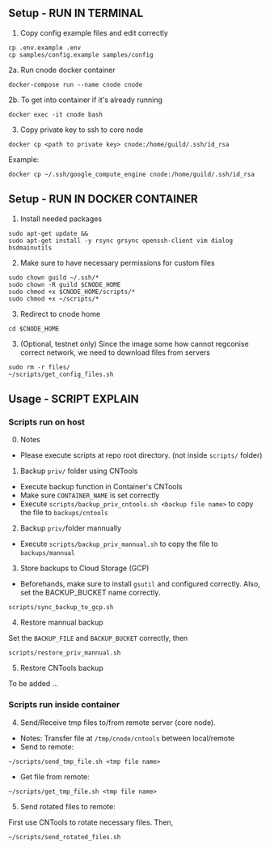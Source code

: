 ## Setup - RUN IN TERMINAL

1. Copy config example files and edit correctly
```
cp .env.example .env
cp samples/config.example samples/config
```

2a. Run cnode docker container
```
docker-compose run --name cnode cnode
```

2b. To get into container if it's already running
```
docker exec -it cnode bash
```

3. Copy private key to ssh to core node
```
docker cp <path to private key> cnode:/home/guild/.ssh/id_rsa
``` 

Example: 
```
docker cp ~/.ssh/google_compute_engine cnode:/home/guild/.ssh/id_rsa
```


## Setup - RUN IN DOCKER CONTAINER

1. Install needed packages
```
sudo apt-get update &&
sudo apt-get install -y rsync grsync openssh-client vim dialog bsdmainutils
```

2. Make sure to have necessary permissions for custom files
```
sudo chown guild ~/.ssh/*
sudo chown -R guild $CNODE_HOME
sudo chmod +x $CNODE_HOME/scripts/*
sudo chmod +x ~/scripts/*
```

3. Redirect to cnode home
```
cd $CNODE_HOME
```

3. (Optional, testnet only) Since the image some how cannot regconise correct network, we need to download files from servers
```
sudo rm -r files/
~/scripts/get_config_files.sh
```

## Usage - SCRIPT EXPLAIN

### Scripts run on host

0. Notes
  - Please execute scripts at repo root directory. (not inside `scripts/` folder)

1. Backup `priv/` folder using CNTools
  - Execute backup function in Container's CNTools
  - Make sure `CONTAINER_NAME` is set correctly
  - Execute `scripts/backup_priv_cntools.sh <backup file name>` to copy the file to `backups/cntools` 

2. Backup `priv/`folder mannually
  - Execute `scripts/backup_priv_mannual.sh` to copy the file to `backups/mannual`  

3. Store backups to Cloud Storage (GCP)

  - Beforehands, make sure to install `gsutil` and configured correctly. Also, set the BACKUP_BUCKET name correctly.

```
scripts/sync_backup_to_gcp.sh
```

4. Restore mannual backup

Set the `BACKUP_FILE` and `BACKUP_BUCKET` correctly, then
```
scripts/restore_priv_mannual.sh
```

5. Restore CNTools backup

To be added ...

### Scripts run inside container

4. Send/Receive tmp files to/from remote server (core node).

  - Notes: Transfer file at `/tmp/cnode/cntools` between local/remote
  - Send to remote:
```
~/scripts/send_tmp_file.sh <tmp file name>
```

  - Get file from remote:
```
~/scripts/get_tmp_file.sh <tmp file name>
```

5. Send rotated files to remote:

First use CNTools to rotate necessary files. Then,
```
~/scripts/send_rotated_files.sh
```
